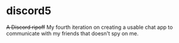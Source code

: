 # discord5
~~A Discord ripoff~~ My fourth iteration on creating a usable chat app to communicate with my friends that doesn't spy on me.
